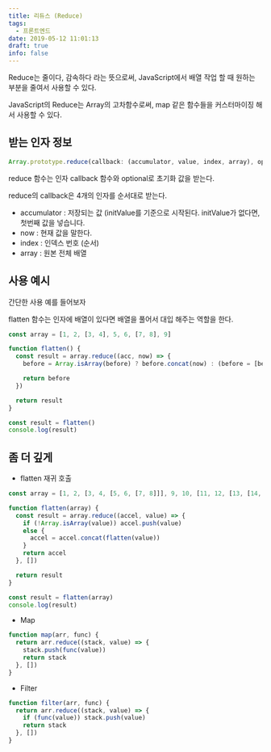 ```yaml
---
title: 리듀스 (Reduce)
tags:
  - 프론트엔드
date: 2019-05-12 11:01:13
draft: true
info: false
---
```


Reduce는 줄이다, 감속하다 라는 뜻으로써, JavaScript에서 배열 작업 할 때 원하는 부분을 줄여서 사용할 수 있다.

JavaScript의 Reduce는 Array의 고차함수로써, map 같은 함수들을 커스터마이징 해서 사용할 수 있다.

## 받는 인자 정보

```javascript {numberLines}
Array.prototype.reduce(callback: (accumulator, value, index, array), optional: initValue)
```

reduce 함수는 인자 callback 함수와 optional로 초기화 값을 받는다.

reduce의 callback은 4개의 인자를 순서대로 받는다.

- accumulator : 저장되는 값 (initValue를 기준으로 시작된다. initValue가 없다면, 첫번째 값을 넣습니다.
- now : 현재 값을 말한다.
- index : 인덱스 번호 (순서)
- array : 원본 전체 배열

## 사용 예시

간단한 사용 예를 들어보자

flatten 함수는 인자에 배열이 있다면 배열을 풀어서 대입 해주는 역할을 한다.

```javascript {numberLines}
const array = [1, 2, [3, 4], 5, 6, [7, 8], 9]

function flatten() {
  const result = array.reduce((acc, now) => {
    before = Array.isArray(before) ? before.concat(now) : (before = [before, now])

    return before
  })

  return result
}

const result = flatten()
console.log(result)
```

## 좀 더 깊게

- flatten 재귀 호출

```javascript {numberLines}
const array = [1, 2, [3, 4, [5, 6, [7, 8]]], 9, 10, [11, 12, [13, [14, 15], 16]]]

function flatten(array) {
  const result = array.reduce((accel, value) => {
    if (!Array.isArray(value)) accel.push(value)
    else {
      accel = accel.concat(flatten(value))
    }
    return accel
  }, [])

  return result
}

const result = flatten(array)
console.log(result)
```

- Map

```javascript {numberLines}
function map(arr, func) {
  return arr.reduce((stack, value) => {
    stack.push(func(value))
    return stack
  }, [])
}
```

- Filter

```javascript {numberLines}
function filter(arr, func) {
  return arr.reduce((stack, value) => {
    if (func(value)) stack.push(value)
    return stack
  }, [])
}
```

